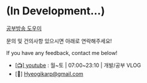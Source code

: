 # (In Development...)

[공부방송 도우미](https://jud210.github.io/gongbang-helper/#/)

문의 및 건의사항 있으시면 아래로 연락해주세요!

If you have any feedback, contact me below!

- [[📺] youtube](https://www.youtube.com/channel/UCYPWzViA-uq9sBop7ssYaEg?sub_confirmation=1) : 월\~토 | 07:00\~23:10 | 개발/공부 VLOG
- [📠] Hyeogikarp@gmail.com
